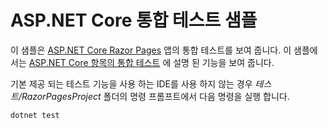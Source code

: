 # <a name="aspnet-core-integration-testing-sample"></a>ASP.NET Core 통합 테스트 샘플

이 샘플은 [ASP.NET Core Razor Pages](https://docs.microsoft.com/aspnet/core/mvc/razor-pages) 앱의 통합 테스트를 보여 줍니다. 이 샘플에서는 [ASP.NET Core 항목의 통합 테스트](https://docs.microsoft.com/aspnet/core/test/integration-tests) 에 설명 된 기능을 보여 줍니다.

기본 제공 되는 테스트 기능을 사용 하는 IDE를 사용 하지 않는 경우 *테스트/RazorPagesProject* 폴더의 명령 프롬프트에서 다음 명령을 실행 합니다.

```dotnetcli
dotnet test
```
